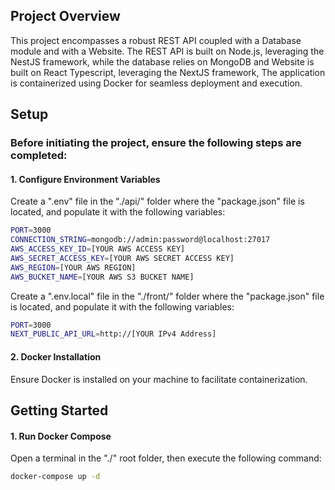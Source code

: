 ## Project Overview
This project encompasses a robust REST API coupled with a Database module and with a Website.
The REST API is built on Node.js, leveraging the NestJS framework, while the database relies on MongoDB and Website  is built on React Typescript, leveraging the NextJS framework,
The application is containerized using Docker for seamless deployment and execution.

## Setup
### Before initiating the project, ensure the following steps are completed:
#### 1. Configure Environment Variables
Create a ".env" file in the "./api/" folder where the "package.json" file is located, and populate it with the following variables:
```bash
PORT=3000
CONNECTION_STRING=mongodb://admin:password@localhost:27017
AWS_ACCESS_KEY_ID=[YOUR AWS ACCESS KEY]
AWS_SECRET_ACCESS_KEY=[YOUR AWS SECRET ACCESS KEY]
AWS_REGION=[YOUR AWS REGION]
AWS_BUCKET_NAME=[YOUR AWS S3 BUCKET NAME]
```
Create a ".env.local" file in the "./front/" folder where the "package.json" file is located, and populate it with the following variables:
```bash
PORT=3000
NEXT_PUBLIC_API_URL=http://[YOUR IPv4 Address]
```

#### 2. Docker Installation
Ensure Docker is installed on your machine to facilitate containerization.

## Getting Started
#### 1. Run Docker Compose
Open a terminal in the "./" root folder, then execute the following command:
```bash
docker-compose up -d
```